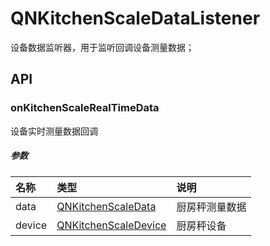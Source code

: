# QNKitchenScaleDataListener

设备数据监听器，用于监听回调设备测量数据；

## API

### onKitchenScaleRealTimeData

设备实时测量数据回调

##### 参数

| 名称   | 类型                                              | 说明           |
| :----- | :------------------------------------------------ | :------------- |
| data   | [QNKitchenScaleData](./QNKitchenScaleData.md)     | 厨房秤测量数据 |
| device | [QNKitchenScaleDevice](./QNKitchenScaleDevice.md) | 厨房秤设备     |

